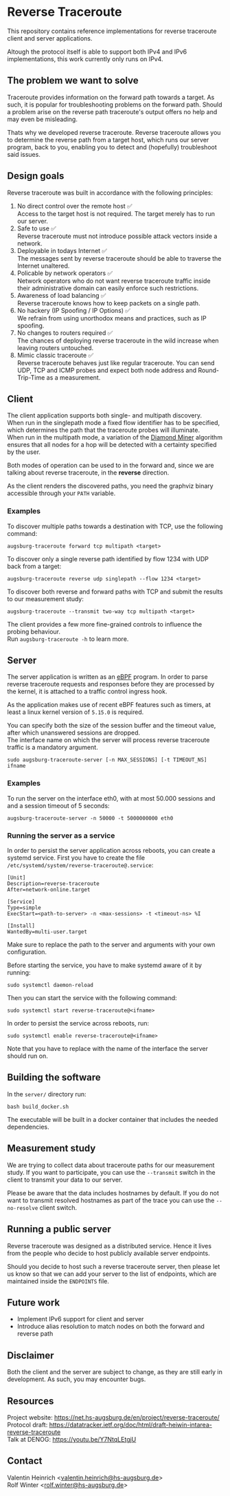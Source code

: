 # Reverse Traceroute
This repository contains reference implementations for reverse traceroute client and server applications.  

Altough the protocol itself is able to support both IPv4 and IPv6 implementations,
this work currently only runs on IPv4.

## The problem we want to solve
Traceroute provides information on the forward path towards a target.
As such, it is popular for troubleshooting problems on the forward path.
Should a problem arise on the reverse path traceroute's output offers no help
and may even be misleading.  

Thats why we developed reverse traceroute.
Reverse traceroute allows you to determine the reverse path from a target host,
which runs our server program, back to you,
enabling you to detect and (hopefully) troubleshoot said issues.

## Design goals
Reverse traceroute was built in accordance with the following principles:

1. No direct control over the remote host ✅  
    Access to the target host is not required. The target merely has to run our server.
2. Safe to use ✅  
    Reverse traceroute must not introduce possible attack vectors inside a network.
3. Deployable in todays Internet ✅  
    The messages sent by reverse traceroute should be able to traverse the Internet unaltered.
4. Policable by network operators ✅  
    Network operators who do not want reverse traceroute traffic inside their administrative domain
    can easily enforce such restrictions.
5. Awareness of load balancing ✅  
    Reverse traceroute knows how to keep packets on a single path.
6. No hackery (IP Spoofing / IP Options) ✅  
    We refrain from using unorthodox means and practices, such as IP spoofing.
7. No changes to routers required ✅  
    The chances of deploying reverse traceroute in the wild increase when leaving routers untouched.
8. Mimic classic traceroute ✅  
    Reverse traceroute behaves just like regular traceroute. You can send UDP, TCP and ICMP probes
    and expect both node address and Round-Trip-Time as a measurement.

## Client
The client application supports both single- and multipath discovery.  
When run in the singlepath mode a fixed flow identifier has to be specified, which
determines the path that the traceroute probes will illuminate.  
When run in the multipath mode, a variation of the [Diamond Miner](https://github.com/dioptra-io/diamond-miner)
algorithm ensures that all nodes for a hop will be detected with a certainty specified by the user.

Both modes of operation can be used to in the forward and, since we are talking about reverse traceroute,
in the **reverse** direction.

As the client renders the discovered paths, you need the graphviz binary accessible through your
`PATH` variable.

### Examples
To discover multiple paths towards a destination with TCP, use the following command:
```
augsburg-traceroute forward tcp multipath <target>
```

To discover only a single reverse path identified by flow 1234 with UDP back from a target:
```
augsburg-traceroute reverse udp singlepath --flow 1234 <target>
```

To discover both reverse and forward paths with TCP and submit the results to our measurement study:
```
augsburg-traceroute --transmit two-way tcp multipath <target>
```

The client provides a few more fine-grained controls to influence the probing behaviour.  
Run `augsburg-traceroute -h` to learn more.

## Server
The server application is written as an [eBPF](https://ebpf.io/what-is-ebpf/) program.
In order to parse reverse traceroute requests and responses before they
are processed by the kernel, it is attached to a traffic control ingress hook.

As the application makes use of recent eBPF features such as timers,
at least a linux kernel version of `5.15.0` is required.

You can specify both the size of the session buffer and the timeout value,
after which unanswered sessions are dropped.  
The interface name on which the server will process reverse traceroute traffic
is a mandatory argument.

```
sudo augsburg-traceroute-server [-n MAX_SESSIONS] [-t TIMEOUT_NS] ifname
```

### Examples
To run the server on the interface eth0, with at most 50.000 sessions and
and a session timeout of 5 seconds:

```
augsburg-traceroute-server -n 50000 -t 5000000000 eth0
```

### Running the server as a service
In order to persist the server application across reboots,
you can create a systemd service.
First you have to create the file `/etc/systemd/system/reverse-traceroute@.service`:

```
[Unit]
Description=reverse-traceroute
After=network-online.target
  
[Service]
Type=simple
ExecStart=<path-to-server> -n <max-sessions> -t <timeout-ns> %I
 
[Install]
WantedBy=multi-user.target
```
Make sure to replace the path to the server and arguments with your own configuration.

Before starting the service, you have to make systemd aware of it by running:
```
sudo systemctl daemon-reload
```

Then you can start the service with the following command:
```
sudo systemctl start reverse-traceroute@<ifname>
```

In order to persist the service across reboots, run:
```
sudo systemctl enable reverse-traceroute@<ifname>
```
Note that you have to replace <ifname> with the name of the interface
the server should run on.

## Building the software
In the `server/` directory run:
```
bash build_docker.sh
```
The executable will be built in a docker container that includes
the needed dependencies.

## Measurement study
We are trying to collect data about traceroute paths for our measurement study.
If you want to participate, you can use the `--transmit` switch in the client
to transmit your data to our server.  

Please be aware that the data includes hostnames by default.
If you do not want to transmit resolved hostnames as part of the trace
you can use the `--no-resolve` client switch.

## Running a public server
Reverse traceroute was designed as a distributed service.
Hence it lives from the people who decide to host publicly available server endpoints.

Should you decide to host such a reverse traceroute server,
then please let us know so that we can add your server to the list of endpoints,
which are maintained inside the `ENDPOINTS` file.

## Future work
* Implement IPv6 support for client and server
* Introduce alias resolution to match nodes on both the forward and reverse path

## Disclaimer
Both the client and the server are subject to change, as they are still early in development.
As such, you may encounter bugs.

## Resources
Project website: https://net.hs-augsburg.de/en/project/reverse-traceroute/  
Protocol draft: https://datatracker.ietf.org/doc/html/draft-heiwin-intarea-reverse-traceroute  
Talk at DENOG: https://youtu.be/Y7NtqLEtgjU

## Contact
Valentin Heinrich <valentin.heinrich@hs-augsburg.de\>  
Rolf Winter <rolf.winter@hs-augsburg.de\>
